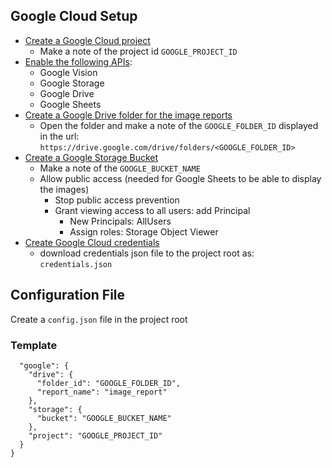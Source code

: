 ## Google Cloud Setup

* [Create a Google Cloud project](https://console.cloud.google.com/projectcreate)
	* Make a note of the project id `GOOGLE_PROJECT_ID`
* [Enable the following APIs](https://console.cloud.google.com/apis):
	* Google Vision
	* Google Storage
	* Google Drive
	* Google Sheets
* [Create a Google Drive folder for the image reports](https://drive.google.com/drive)
	* Open the folder and make a note of the `GOOGLE_FOLDER_ID` displayed in the url: `https://drive.google.com/drive/folders/<GOOGLE_FOLDER_ID>`
* [Create a Google Storage Bucket](https://console.cloud.google.com/storage/browser)
	* Make a note of the `GOOGLE_BUCKET_NAME`
	* Allow public access (needed for Google Sheets to be able to display the images)
		* Stop public access prevention
		* Grant viewing access to all users: add Principal 
			* New Principals: AllUsers
			* Assign roles: Storage Object Viewer
* [Create Google Cloud credentials](https://console.cloud.google.com/apis/credentials)
	* download credentials json file to the project root as: `credentials.json`

## Configuration File

Create a `config.json` file in the project root

### Template

```{
  "google": {
    "drive": {
      "folder_id": "GOOGLE_FOLDER_ID",
      "report_name": "image_report"
    },
    "storage": {
      "bucket": "GOOGLE_BUCKET_NAME"
    },
    "project": "GOOGLE_PROJECT_ID"
  }
}
```


